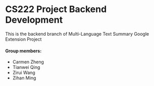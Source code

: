 # CS222 Project Backend Development
This is the backend branch of Multi-Language Text Summary Google Extension Project

#### Group members:
* Carmen Zheng
* Tianwei Qing
* Zirui Wang
* Zihan Ming
